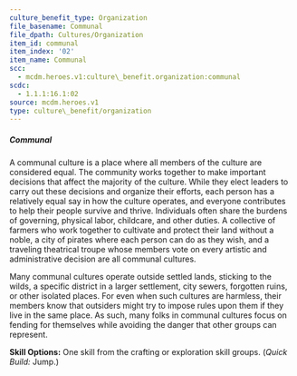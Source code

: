 ```yaml
---
culture_benefit_type: Organization
file_basename: Communal
file_dpath: Cultures/Organization
item_id: communal
item_index: '02'
item_name: Communal
scc:
  - mcdm.heroes.v1:culture\_benefit.organization:communal
scdc:
  - 1.1.1:16.1:02
source: mcdm.heroes.v1
type: culture\_benefit/organization
---
```


##### Communal

A communal culture is a place where all members of the culture are considered equal. The community works together to make important decisions that affect the majority of the culture. While they elect leaders to carry out these decisions and organize their efforts, each person has a relatively equal say in how the culture operates, and everyone contributes to help their people survive and thrive. Individuals often share the burdens of governing, physical labor, childcare, and other duties. A collective of farmers who work together to cultivate and protect their land without a noble, a city of pirates where each person can do as they wish, and a traveling theatrical troupe whose members vote on every artistic and administrative decision are all communal cultures.

Many communal cultures operate outside settled lands, sticking to the wilds, a specific district in a larger settlement, city sewers, forgotten ruins, or other isolated places. For even when such cultures are harmless, their members know that outsiders might try to impose rules upon them if they live in the same place. As such, many folks in communal cultures focus on fending for themselves while avoiding the danger that other groups can represent.

**Skill Options:** One skill from the crafting or exploration skill groups. (*Quick Build:* Jump.)

